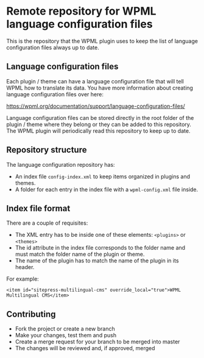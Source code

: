 # Remote repository for WPML language configuration files

This is the repository that the WPML plugin uses to keep the list of language configuration files always up to date.

## Language configuration files

Each plugin / theme can have a language configuration file that will tell WPML how to translate its data. You have more information about creating language configuration files over here:

https://wpml.org/documentation/support/language-configuration-files/

Language configuration files can be stored directly in the root folder of the plugin / theme where they belong or they can be added to this repository. The WPML plugin will periodically read this repository to keep up to date.

## Repository structure

The language configuration repository has:

- An index file `config-index.xml` to keep items organized in plugins and themes.
- A folder for each entry in the index file with a `wpml-config.xml` file inside.

## Index file format

There are a couple of requisites:

- The XML entry has to be inside one of these elements: `<plugins>` or `<themes>`
- The id attribute in the index file corresponds to the folder name and must match the folder name of the plugin or theme.
- The name of the plugin has to match the name of the plugin in its header.

For example:

`<item id="sitepress-multilingual-cms" override_local="true">WPML Multilingual CMS</item>`

## Contributing

- Fork the project or create a new branch
- Make your changes, test them and push
- Create a merge request for your branch to be merged into master
- The changes will be reviewed and, if approved, merged
